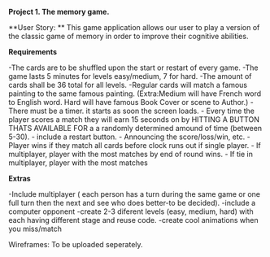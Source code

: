 
 **Project 1. The memory game.**


**User Story: **
This game application allows our user to play a version of the classic game of memory in order to improve their cognitive abilities.

**Requirements**
<P>
-The cards are to be shuffled upon the start or restart of every game.
-The game lasts 5 minutes for levels easy/medium, 7 for hard. 
-The amount of cards shall be 36 total for all levels.
-Regular cards will match a famous painting to the same famous painting. (Extra:Medium will have French word to English word. Hard will have famous Book Cover or scene to Author.)
- There must be a timer. it starts as soon the screen loads.
- Every time the player scores a match they will earn 15 seconds on by HITTING A BUTTON THATS AVAILABLE FOR  a a randomly determined amound of time (between 5-30).
- include a restart button. 
- Announcing the score/loss/win, etc. 
- Player wins if they match all cards before clock runs out if single player. 
- If multiplayer, player with the most matches by end of round wins. 
- If tie in multiplayer, player with the most matches 


**Extras**
<p>
-Include multiplayer ( each person has a turn during the same game or one full turn then the next and see who does better-to be decided). 
-include a computer opponent
-create 2-3 diferent levels (easy, medium, hard) with each having different stage and reuse code. 
-create cool animations when you miss/match





Wireframes: To be uploaded seperately. 
